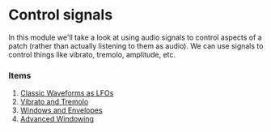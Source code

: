 # Control signals

In this module we'll take a look at using audio signals to control aspects of a patch (rather than actually listening to them as audio). We can use signals to control things like vibrato, tremolo, amplitude, etc. 

### Items

1. [Classic Waveforms as LFOs](1.Classic-Waveforms-as-LFOs.html)
2. [Vibrato and Tremolo](2.Vibrato-and-Tremolo.html)
3. [Windows and Envelopes](3.Windows-and-Envelopes.html)
4. [Advanced Windowing](4.Advanced-Windowing.html)
